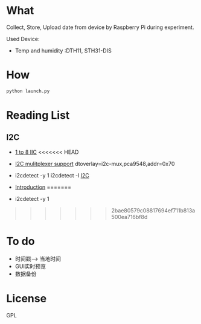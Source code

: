 # What
Collect, Store, Upload date from device by Raspberry Pi during experiment.

Used Device:
* Temp and humidity :DTH11, STH31-DIS


# How
``` bash
python launch.py
```

# Reading List
## I2C ##
+ [1 to 8 IIC](https://learn.adafruit.com/adafruit-tca9548a-1-to-8-i2c-multiplexer-breakout/wiring-and-test)
<<<<<<< HEAD

+ [I2C mulitplexer support](https://www.raspberrypi.org/forums/viewtopic.php?f=44&t=141517)
 dtoverlay=i2c-mux,pca9548,addr=0x70

+ i2cdetect -y 1
  i2cdetect -l
  [I2C](https://coldnew.github.io/f0528f55/)

+ [Introduction](http://www.raspberry-projects.com/pi/programming-in-python/i2c-programming-in-python/using-the-i2c-interface-2)
=======
+ i2cdetect -y 1
>>>>>>> 2bae80579c08817694ef711b813a500ea716bf8d
# To do
+ 时间戳--> 当地时间
+ GUI实时预览
+ 数据备份

# License
GPL

